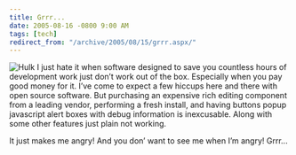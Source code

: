 ```yaml
---
title: Grrr...
date: 2005-08-16 -0800 9:00 AM
tags: [tech]
redirect_from: "/archive/2005/08/15/grrr.aspx/"
---
```


![Hulk](https://haacked.com/images/hulk.jpg) I just hate it when software
designed to save you countless hours of development work just don’t work
out of the box. Especially when you pay good money for it. I’ve come to
expect a few hiccups here and there with open source software. But
purchasing an expensive rich editing component from a leading vendor,
performing a fresh install, and having buttons popup javascript alert
boxes with debug information is inexcusable. Along with some other
features just plain not working.

It just makes me angry! And you don’ want to see me when I’m angry!
Grrr...


